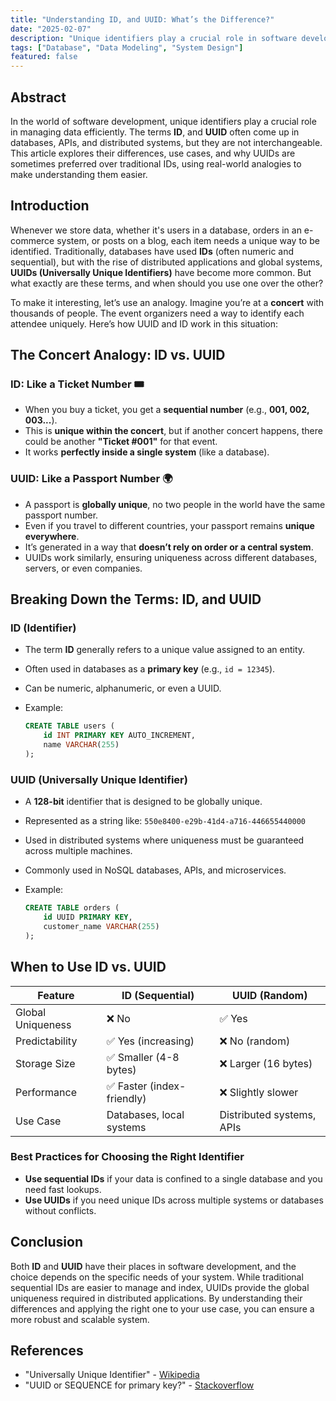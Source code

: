 ```yaml
---
title: "Understanding ID, and UUID: What’s the Difference?"
date: "2025-02-07"
description: "Unique identifiers play a crucial role in software development. This article explores the differences between ID, and UUID, their use cases, and best practices for choosing the right identifier."
tags: ["Database", "Data Modeling", "System Design"]
featured: false
---
```


## Abstract

In the world of software development, unique identifiers play a crucial role in managing data efficiently. The terms **ID**, and **UUID** often come up in databases, APIs, and distributed systems, but they are not interchangeable. This article explores their differences, use cases, and why UUIDs are sometimes preferred over traditional IDs, using real-world analogies to make understanding them easier.

## Introduction

Whenever we store data, whether it's users in a database, orders in an e-commerce system, or posts on a blog, each item needs a unique way to be identified. Traditionally, databases have used **IDs** (often numeric and sequential), but with the rise of distributed applications and global systems, **UUIDs (Universally Unique Identifiers)** have become more common. But what exactly are these terms, and when should you use one over the other?

To make it interesting, let’s use an analogy. Imagine you’re at a **concert** with thousands of people. The event organizers need a way to identify each attendee uniquely. Here’s how UUID and ID work in this situation:

## The Concert Analogy: ID vs. UUID

### ID: Like a Ticket Number 🎟️

- When you buy a ticket, you get a **sequential number** (e.g., **001, 002, 003...**).
- This is **unique within the concert**, but if another concert happens, there could be another **"Ticket #001"** for that event.
- It works **perfectly inside a single system** (like a database).

### UUID: Like a Passport Number 🌍

- A passport is **globally unique**, no two people in the world have the same passport number.
- Even if you travel to different countries, your passport remains **unique everywhere**.
- It’s generated in a way that **doesn’t rely on order or a central system**.
- UUIDs work similarly, ensuring uniqueness across different databases, servers, or even companies.

## Breaking Down the Terms: ID, and UUID

### ID (Identifier)

- The term **ID** generally refers to a unique value assigned to an entity.
- Often used in databases as a **primary key** (e.g., `id = 12345`).
- Can be numeric, alphanumeric, or even a UUID.
- Example:

  ```sql
  CREATE TABLE users (
      id INT PRIMARY KEY AUTO_INCREMENT,
      name VARCHAR(255)
  );
  ```

### UUID (Universally Unique Identifier)

- A **128-bit** identifier that is designed to be globally unique.
- Represented as a string like:
  `550e8400-e29b-41d4-a716-446655440000`
- Used in distributed systems where uniqueness must be guaranteed across multiple machines.
- Commonly used in NoSQL databases, APIs, and microservices.
- Example:

  ```sql
  CREATE TABLE orders (
      id UUID PRIMARY KEY,
      customer_name VARCHAR(255)
  );
  ```

## When to Use ID vs. UUID

| Feature           | ID (Sequential)            | UUID (Random)             |
| ----------------- | -------------------------- | ------------------------- |
| Global Uniqueness | ❌ No                      | ✅ Yes                    |
| Predictability    | ✅ Yes (increasing)        | ❌ No (random)            |
| Storage Size      | ✅ Smaller (4-8 bytes)     | ❌ Larger (16 bytes)      |
| Performance       | ✅ Faster (index-friendly) | ❌ Slightly slower        |
| Use Case          | Databases, local systems   | Distributed systems, APIs |

### Best Practices for Choosing the Right Identifier

- **Use sequential IDs** if your data is confined to a single database and you need fast lookups.
- **Use UUIDs** if you need unique IDs across multiple systems or databases without conflicts.

## Conclusion

Both **ID** and **UUID** have their places in software development, and the choice depends on the specific needs of your system. While traditional sequential IDs are easier to manage and index, UUIDs provide the global uniqueness required in distributed applications. By understanding their differences and applying the right one to your use case, you can ensure a more robust and scalable system.

## References

- "Universally Unique Identifier" - [Wikipedia](https://en.wikipedia.org/wiki/Universally_unique_identifier)
- "UUID or SEQUENCE for primary key?" - [Stackoverflow](https://stackoverflow.com/questions/33274291/uuid-or-sequence-for-primary-key)
